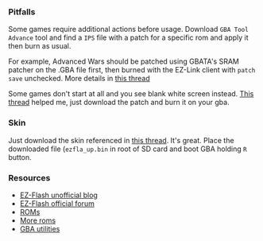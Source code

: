 ### Pitfalls

Some games require additional actions before usage. Download `GBA Tool Advance` tool and find a `IPS` file with a patch for a specific rom and apply it then burn as usual.

For example, Advanced Wars should be patched using GBATA's SRAM patcher on the .GBA file first, then burned with the EZ-Link client with `patch save` unchecked. More details in [this thread](http://ezflash.sosuke.com/viewtopic.php?f=12&t=13261&hilit=advance+wars)

Some games don't start at all and you see blank white screen instead. [This thread](http://ezflash.sosuke.com/viewtopic.php?f=12&t=11879) helped me, just download the patch and burn it on your gba.

### Skin

Just download the skin referenced in [this thread](http://www.sosuke.com/ezflash/viewtopic.php?f=13&t=17912). It's great. Place the downloaded file (`ezfla_up.bin` in root of SD card and boot GBA holding `R` button.

### Resources

- [EZ-Flash unofficial blog](http://ezflash4.tumblr.com)
- [EZ-Flash official forum](http://www.sosuke.com/ezflash)
- [ROMs](http://coolrom.com)
- [More roms](http://doperoms.com)
- [GBA utilities](http://www.ndsretro.com/gbadown.html)